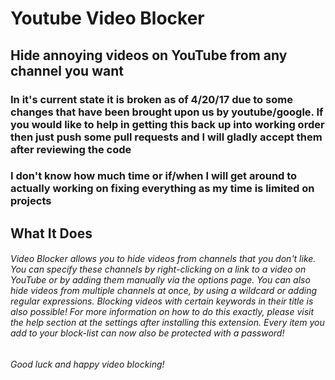 # Youtube Video Blocker

## Hide annoying videos on YouTube from any channel you want

### In it's current state it is broken as of 4/20/17 due to some changes that have been brought upon us by youtube/google. If you would like to help in getting this back up into working order then just push some pull requests and I will gladly accept them after reviewing the code

### I don't know how much time or if/when I will get around to actually working on fixing everything as my time is limited on projects

## What It Does

######  Video Blocker allows you to hide videos from channels that you don't like. You can specify these channels by right-clicking on a link to a video on YouTube or by adding them manually via the options page. You can also hide videos from multiple channels at once, by using a wildcard or adding regular expressions. Blocking videos with certain keywords in their title is also possible! For more information on how to do this exactly, please visit the help section at the settings after installing this extension. Every item you add to your block-list can now also be protected with a password!

######  Good luck and happy video blocking!